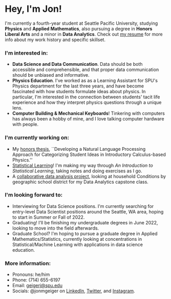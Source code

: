 # Hey, I'm Jon! 

I'm currently a fourth-year student at Seattle Pacific University, studying **Physics** and **Applied Mathematics**, also pursuing a degree in **Honors Liberal Arts** and a minor in **Data Analytics**. Check out [my resume](https://github.com/jonmgeiger/resume/blob/main/geiger_resume.pdf) for more info about my work history and specific skillset.

### I'm interested in: 
- **Data Science and Data Communication**. Data should be both accessible and comprehensible, and that proper data communication should be unbiased and informative. 
- **Physics Education**. I've worked as as a Learning Assistant for SPU's Physics department for the last three years, and have become fascinated with how students formulate ideas about physics. In particular, I'm interested in the connection between students' tacit life experience and how they interpret physics questions through a unique lens.
- **Computer Building & Mechanical Keyboards**! Tinkering with computers has always been a hobby of mine, and I love talking computer hardware with people.

### I'm currently working on: 
- My [honors thesis](https://github.com/jonmgeiger-honors-project), ``Developing a Natural Language Processing Approach for Categorizing Student Ideas in Introductory Calculus-based Physics.''
- [Statistical Learning](https://github.com/jonmgeiger/islr-notes)! I'm making my way through _An Introduction to Statistical Learning_, taking notes and doing exercises as I go. 
- A [collaborative data analysis project](https://github.com/noelgoodwin/household-conditions), looking at household Conditions by geographic school district for my Data Analytics capstone class. 

### I'm looking forward to: 
- Interviewing for Data Science positions. I'm currently searching for entry-level Data Scientist positions around the Seattle, WA area, hoping to start in Summer or Fall of 2022. 
- Graduating! I'll be finishing my undergraduate degrees in June 2022, looking to move into the field afterwards.
- Graduate School? I'm hoping to pursue a graduate degree in Applied Mathematics/Statistics, currently looking at concentrations in Statistical/Machine Learning with applications in data science education. 

### More information: 
- Pronouns: he/him
- Phone: (714) 655-6197
- Email: [geigerj@spu.edu](mailto:geigerj@spu.edu)
- Socials: @jonmgeiger on [LinkedIn](https://www.linkedin.com/in/jonmgeiger), [Twitter](https://www.twitter.com/jonmgeiger), and [Instagram](https://www.instagram.com/jonmgeiger).

